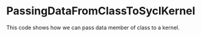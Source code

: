 # PassingDataFromClassToSyclKernel
This code shows how we can pass data member of class to a kernel.
